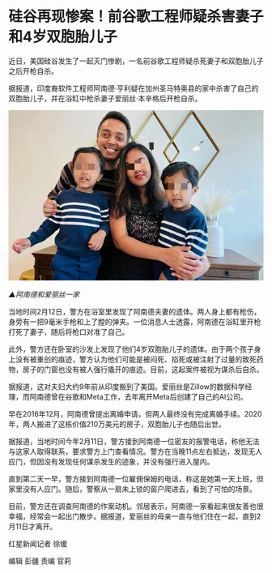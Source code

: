 # 硅谷再现惨案！前谷歌工程师疑杀害妻子和4岁双胞胎儿子

近日，美国硅谷发生了一起灭门惨剧，一名前谷歌工程师疑杀死妻子和双胞胎儿子之后开枪自杀。

据报道，印度裔软件工程师阿南德·亨利疑在加州圣马特奥县的家中杀害了自己的双胞胎儿子，并在浴缸中枪杀妻子爱丽丝·本辛格后开枪自杀。

![57df36bf7febaf91f509b34a4f1daf3d.jpg](https://raw.githubusercontent.com/qqhsx/qqnews_image/main/2024/02/16/硅谷再现惨案！前谷歌工程师疑杀害妻子和4岁双胞胎儿子/57df36bf7febaf91f509b34a4f1daf3d.jpg)

_▲阿南德和爱丽丝一家_

当地时间2月12日，警方在浴室里发现了阿南德夫妻的遗体。两人身上都有枪伤，身旁有一把9毫米手枪和上了膛的弹夹。一位消息人士透露，阿南德在浴缸里开枪打死了妻子，随后将枪口对准了自己。

此外，警方还在卧室的沙发上发现了他们4岁双胞胎儿子的遗体。由于两个孩子身上没有被重创的痕迹，警方认为他们可能是被闷死、掐死或被注射了过量的致死药物，房子的门窗也没有被人强行撬开的痕迹。目前，这起案件被视为谋杀后自杀。

据报道，这对夫妇大约9年前从印度搬到了美国。爱丽丝是Zillow的数据科学经理，而阿南德曾在谷歌和Meta工作，去年离开Meta后创建了自己的AI公司。

早在2016年12月，阿南德曾提出离婚申请，但两人最终没有完成离婚手续。2020年，两人搬进了这栋价值210万美元的房子，双胞胎儿子也随后出世。

据报道，当地时间今年2月11日，警方接到阿南德一位密友的报警电话，称他无法与这家人取得联系，要求警方上门查看情况。警方在当晚11点左右抵达，发现无人应门，但因没有发现任何谋杀发生的迹象，并没有强行进入屋内。

直到第二天一早，警方接到阿南德一位雇佣保姆的电话，称这是她第一天上班，但家里没有人应门。随后，警察从一扇未上锁的窗户爬进去，看到了可怕的场景。

目前，警方还在调查阿南德的作案动机。邻居表示，阿南德一家看起来很友善也很幸福，经常会一起出门散步。据报道，爱丽丝的母亲一直与他们住在一起，直到2月11日才离开。

红星新闻记者 徐缓

编辑 彭疆 责编 官莉

